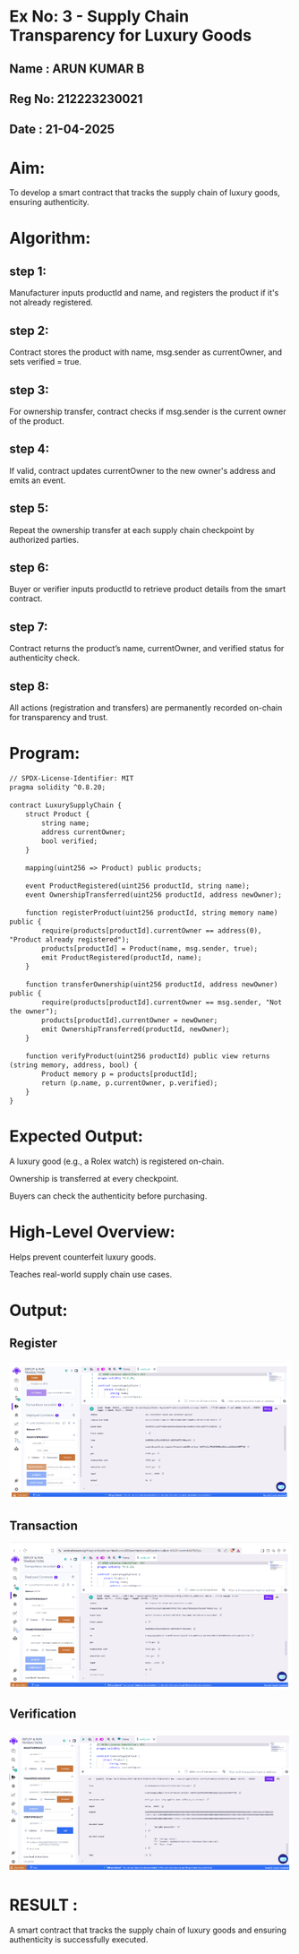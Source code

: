 # Ex No: 3 - Supply Chain Transparency for Luxury Goods
## Name : ARUN KUMAR B
## Reg No: 212223230021
## Date : 21-04-2025
# Aim:
To develop a smart contract that tracks the supply chain of luxury goods, ensuring authenticity.
# Algorithm:
## step 1:
Manufacturer inputs productId and name, and registers the product if it's not already registered.
## step 2:
Contract stores the product with name, msg.sender as currentOwner, and sets verified = true.
## step 3:
For ownership transfer, contract checks if msg.sender is the current owner of the product.
## step 4:
If valid, contract updates currentOwner to the new owner's address and emits an event.
## step 5:
Repeat the ownership transfer at each supply chain checkpoint by authorized parties.
## step 6:
Buyer or verifier inputs productId to retrieve product details from the smart contract.
## step 7:
Contract returns the product’s name, currentOwner, and verified status for authenticity check.
## step 8:
All actions (registration and transfers) are permanently recorded on-chain for transparency and trust.



# Program:
```
// SPDX-License-Identifier: MIT
pragma solidity ^0.8.20;

contract LuxurySupplyChain {
    struct Product {
        string name;
        address currentOwner;
        bool verified;
    }

    mapping(uint256 => Product) public products;

    event ProductRegistered(uint256 productId, string name);
    event OwnershipTransferred(uint256 productId, address newOwner);

    function registerProduct(uint256 productId, string memory name) public {
        require(products[productId].currentOwner == address(0), "Product already registered");
        products[productId] = Product(name, msg.sender, true);
        emit ProductRegistered(productId, name);
    }

    function transferOwnership(uint256 productId, address newOwner) public {
        require(products[productId].currentOwner == msg.sender, "Not the owner");
        products[productId].currentOwner = newOwner;
        emit OwnershipTransferred(productId, newOwner);
    }

    function verifyProduct(uint256 productId) public view returns (string memory, address, bool) {
        Product memory p = products[productId];
        return (p.name, p.currentOwner, p.verified);
    }
}
```
# Expected Output:
A luxury good (e.g., a Rolex watch) is registered on-chain.


Ownership is transferred at every checkpoint.


Buyers can check the authenticity before purchasing.


# High-Level Overview:
Helps prevent counterfeit luxury goods.


Teaches real-world supply chain use cases.

# Output:
## Register
![alt text](block-3.1.png)
## Transaction
![alt text](block-3.2.png)
## Verification

![alt text](block-3.3.png)

# RESULT : 
A smart contract that tracks the supply chain of luxury goods and ensuring authenticity is successfully executed.
